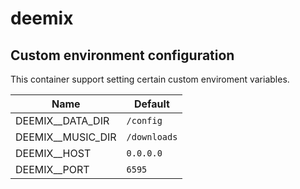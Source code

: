 # deemix

## Custom environment configuration

This container support setting certain custom enviroment variables.

| Name                            | Default             |
|---------------------------------|---------------------|
| DEEMIX__DATA_DIR                | `/config`           |
| DEEMIX__MUSIC_DIR               | `/downloads`        |
| DEEMIX__HOST                    | `0.0.0.0`           |
| DEEMIX__PORT                    | `6595`              |
